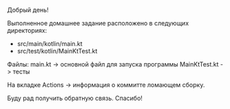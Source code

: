 Добрый день!

Выполненное домашнее задание расположено в следующих директориях:
* src/main/kotlin/main.kt 
* src/test/kotlin/MainKtTest.kt
 
Файлы:
main.kt -> основной файл для запуска программы
MainKtTest.kt -> тесты

На вкладке Actions -> информация о коммитте ломающем сборку.

Буду рад получить обратную связь.
Спасибо!
